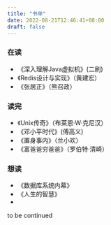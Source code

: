 ```yaml
---
title: "书单"
date: 2022-08-21T12:46:41+08:00
draft: false
---
```


### 在读

- 《深入理解Java虚拟机》(二刷)
- 《Redis设计与实现》（黄建宏）
- 《张居正》（熊召政）


### 读完

- 《Unix传奇》（布莱恩·W·克尼汉）
- 《邓小平时代》(傅高义)
- 《置身事内》（兰小欢）
- 《富爸爸穷爸爸》（罗伯特·清崎）

### 想读

- 《数据库系统内幕》
- 《人生的智慧》
-




to be continued